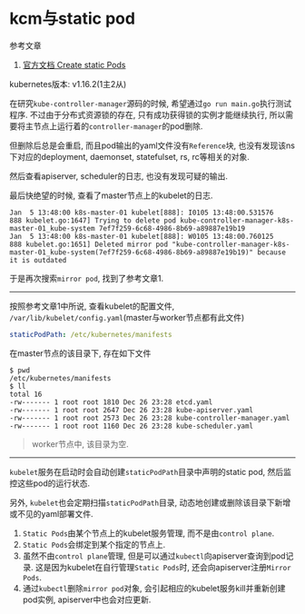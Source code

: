 # kcm与static pod

参考文章

1. [官方文档  Create static Pods](https://kubernetes.io/docs/tasks/configure-pod-container/static-pod/)

kubernetes版本: v1.16.2(1主2从)

在研究`kube-controller-manager`源码的时候, 希望通过`go run main.go`执行测试程序. 不过由于分布式资源锁的存在, 只有成功获得锁的实例才能继续执行, 所以需要将主节点上运行着的`controller-manager`的pod删除. 

但删除后总是会重启, 而且pod输出的yaml文件没有`Reference`块, 也没有发现该ns下对应的deployment, daemonset, statefulset, rs, rc等相关的对象.

然后查看apiserver, scheduler的日志, 也没有发现可疑的输出.

最后快绝望的时候, 查看了master节点上的kubelet的日志.

```
Jan  5 13:48:00 k8s-master-01 kubelet[888]: I0105 13:48:00.531576     888 kubelet.go:1647] Trying to delete pod kube-controller-manager-k8s-master-01_kube-system 7ef7f259-6c68-4986-8b69-a89887e19b19
Jan  5 13:48:00 k8s-master-01 kubelet[888]: W0105 13:48:00.760125     888 kubelet.go:1651] Deleted mirror pod "kube-controller-manager-k8s-master-01_kube-system(7ef7f259-6c68-4986-8b69-a89887e19b19)" because it is outdated
```

于是再次搜索`mirror pod`, 找到了参考文章1.

------

按照参考文章1中所说, 查看kubelet的配置文件, `/var/lib/kubelet/config.yaml`(master与worker节点都有此文件)

```yaml
staticPodPath: /etc/kubernetes/manifests
```

在master节点的该目录下, 存在如下文件

```console
$ pwd
/etc/kubernetes/manifests
$ ll
total 16
-rw------- 1 root root 1810 Dec 26 23:28 etcd.yaml
-rw------- 1 root root 2647 Dec 26 23:28 kube-apiserver.yaml
-rw------- 1 root root 2573 Dec 26 23:28 kube-controller-manager.yaml
-rw------- 1 root root 1160 Dec 26 23:28 kube-scheduler.yaml
```

> worker节点中, 该目录为空.

------

`kubelet`服务在启动时会自动创建`staticPodPath`目录中声明的static pod, 然后监控这些pod的运行状态.

另外, `kubelet`也会定期扫描`staticPodPath`目录, 动态地创建或删除该目录下新增或不见的yaml部署文件.

1. `Static Pods`由某个节点上的kubelet服务管理, 而不是由`control plane`. 
2. `Static Pods`会绑定到某个指定的节点上.
3. 虽然不由`control plane`管理, 但是可以通过`kubectl`向apiserver查询到pod记录. 这是因为kubelet在自行管理`Static Pods`时, 还会向apiserver注册`Mirror Pods`. 
4. 通过`kubectl`删除`mirror pod`对象, 会引起相应的kubelet服务kill并重新创建pod实例, apiserver中也会对应更新.
